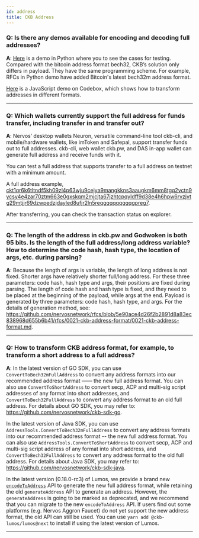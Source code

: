 ```yaml
---
id: address
title: CKB Address
---
```


### **Q**: Is there any demos available for encoding and decoding full addresses? 

**A**: [Here](https://github.com/rev-chaos/ckb-address-demo) is a demo in Python where you to see the cases for testing. Compared with the bitcoin address format bech32, CKB’s solution only differs in payload. They have the same programming scheme. For example, RFCs in Python demo have added Bitcoin's latest bech32m address format.

[Here](https://codesandbox.io/s/ckb-address-transformer-524gi) is a JavaScript demo on Codebox, which shows how to transform addresses in different formats.

---

### **Q**: Which wallets currently support the full address for funds transfer, including transfer in and transfer out?

**A**: Nervos’ desktop wallets Neuron, versatile command-line tool ckb-cli, and mobile/hardware wallets, like imToken and Safepal, support transfer funds out to full addresses. ckb-cli, web wallet ckb.pw, and DAS in-app wallet can generate full address and receive funds with it.

You can test a full address that supports transfer to a full address on testnet with a minimum amount.

A full address example, [ckt1qr6k6tltndf5kh09zl4p63wju9cejya9mangkkns3aaugkm6mm8tgq2vctn9ycsy4e4zar70ztm663e0gxskqm2mjcjta67jzhtcpqyldff9d38e4h6hpw6rvzjvtg29mtjjr69dzwpedzjdayled8ufjr2ln5reqgqqqqqqqqgpreg7](https://explorer.nervos.org/aggron/address/ckt1qr6k6tltndf5kh09zl4p63wju9cejya9mangkkns3aaugkm6mm8tgq2vctn9ycsy4e4zar70ztm663e0gxskqm2mjcjta67jzhtcpqyldff9d38e4h6hpw6rvzjvtg29mtjjr69dzwpedzjdayled8ufjr2ln5reqgqq). 

After transferring, you can check the transaction status on explorer.

---

### **Q**: The length of the address in ckb.pw and Godwoken is both 95 bits. Is the length of the full address/long address variable? How to determine the code hash, hash type, the location of args, etc. during parsing?

**A**: Because the length of args is variable, the length of long address is not fixed. Shorter args have relatively shorter full/long address. For these three parameters: code hash, hash type and args, their positions are fixed during parsing. The length of code hash and hash type is fixed, and they need to be placed at the beginning of the payload, while args at the end. Payload is generated by three parameters: code hash, hash type, and args. 
For the details of generation method, see: https://github.com/nervosnetwork/rfcs/blob/5e90ace4d26f2b2891d8a83ec838968d655b6b41/rfcs/0021-ckb-address-format/0021-ckb-address-format.md.

---

### **Q**: How to transform CKB address format, for example, to transform a short address to a full address?

**A**: In the latest version of GO SDK, you can use `ConvertToBech32mFullAddress` to convert any address formats into our recommended address format —— the new full address format.
You can also use `ConvertToShortAddress` to convert secp, ACP and multi-sig script addresses of any format into short addresses, and  `ConvertToBech32FullAddress` to convert any address format to an old full address.
For details about GO SDK, you may refer to: https://github.com/nervosnetwork/ckb-sdk-go.

In the latest version of Java SDK, you can use `AddressTools.ConvertToBech32mFullAddress` to convert any address formats into our recommended address format -- the new full address format.
You can also use `AddressTools.ConvertToShortAddress` to convert secp, ACP and multi-sig script address of any format into short address, and  `ConvertToBech32FullAddress` to convert any address format to the old full address.
For details about Java SDK, you may refer to: https://github.com/nervosnetwork/ckb-sdk-java.

In the latest version (0.18.0-rc3) of Lumos, we provide a brand new [`encodeToAddress`](https://github.com/nervosnetwork/lumos/pull/205) API to generate the new full address format, while retaining the old `generateAddress` API to generate an address. However, the `generateAddress` is going to be marked as deprecated, and we recommend that you can migrate to the new `encodeToAddress` API. If users find out some platforms (e.g. Nervos Aggron Faucet) do not yet support the new address format, the old API can still be used. You can use `yarn add @ckb-lumos/lumos@next` to install if using the latest version of Lumos.

---
